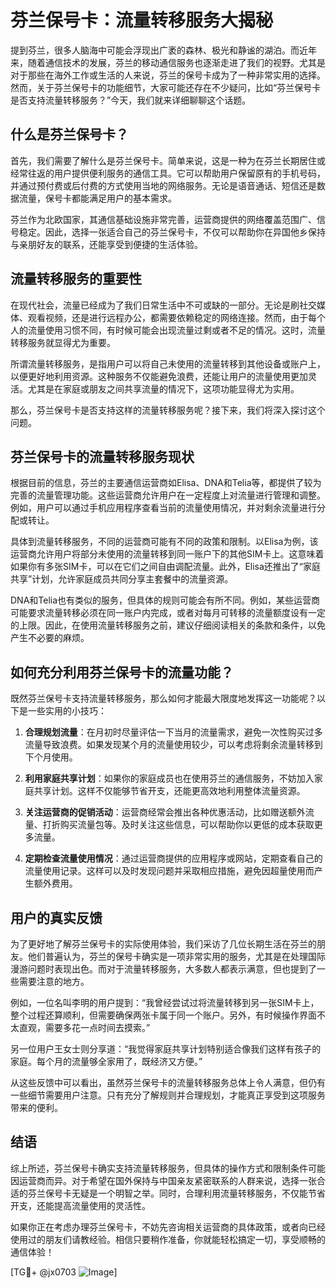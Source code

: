 # 芬兰保号卡：流量转移服务大揭秘

提到芬兰，很多人脑海中可能会浮现出广袤的森林、极光和静谧的湖泊。而近年来，随着通信技术的发展，芬兰的移动通信服务也逐渐走进了我们的视野。尤其是对于那些在海外工作或生活的人来说，芬兰的保号卡成为了一种非常实用的选择。然而，关于芬兰保号卡的功能细节，大家可能还存在不少疑问，比如“芬兰保号卡是否支持流量转移服务？”今天，我们就来详细聊聊这个话题。

## 什么是芬兰保号卡？

首先，我们需要了解什么是芬兰保号卡。简单来说，这是一种为在芬兰长期居住或经常往返的用户提供便利服务的通信工具。它可以帮助用户保留原有的手机号码，并通过预付费或后付费的方式使用当地的网络服务。无论是语音通话、短信还是数据流量，保号卡都能满足用户的基本需求。

芬兰作为北欧国家，其通信基础设施非常完善，运营商提供的网络覆盖范围广、信号稳定。因此，选择一张适合自己的芬兰保号卡，不仅可以帮助你在异国他乡保持与亲朋好友的联系，还能享受到便捷的生活体验。

## 流量转移服务的重要性

在现代社会，流量已经成为了我们日常生活中不可或缺的一部分。无论是刷社交媒体、观看视频，还是进行远程办公，都需要依赖稳定的网络连接。然而，由于每个人的流量使用习惯不同，有时候可能会出现流量过剩或者不足的情况。这时，流量转移服务就显得尤为重要。

所谓流量转移服务，是指用户可以将自己未使用的流量转移到其他设备或账户上，以便更好地利用资源。这种服务不仅能避免浪费，还能让用户的流量使用更加灵活。尤其是在家庭或朋友之间共享流量的情况下，这项功能显得尤为实用。

那么，芬兰保号卡是否支持这样的流量转移服务呢？接下来，我们将深入探讨这个问题。

## 芬兰保号卡的流量转移服务现状

根据目前的信息，芬兰的主要通信运营商如Elisa、DNA和Telia等，都提供了较为完善的流量管理功能。这些运营商允许用户在一定程度上对流量进行管理和调整。例如，用户可以通过手机应用程序查看当前的流量使用情况，并对剩余流量进行分配或转让。

具体到流量转移服务，不同的运营商可能有不同的政策和限制。以Elisa为例，该运营商允许用户将部分未使用的流量转移到同一账户下的其他SIM卡上。这意味着如果你有多张SIM卡，可以在它们之间自由调配流量。此外，Elisa还推出了“家庭共享”计划，允许家庭成员共同分享主套餐中的流量资源。

DNA和Telia也有类似的服务，但具体的规则可能会有所不同。例如，某些运营商可能要求流量转移必须在同一账户内完成，或者对每月可转移的流量额度设有一定的上限。因此，在使用流量转移服务之前，建议仔细阅读相关的条款和条件，以免产生不必要的麻烦。

## 如何充分利用芬兰保号卡的流量功能？

既然芬兰保号卡支持流量转移服务，那么如何才能最大限度地发挥这一功能呢？以下是一些实用的小技巧：

1. **合理规划流量**：在月初时尽量评估一下当月的流量需求，避免一次性购买过多流量导致浪费。如果发现某个月的流量使用较少，可以考虑将剩余流量转移到下个月使用。

2. **利用家庭共享计划**：如果你的家庭成员也在使用芬兰的通信服务，不妨加入家庭共享计划。这样不仅能够节省开支，还能更高效地利用整体流量资源。

3. **关注运营商的促销活动**：运营商经常会推出各种优惠活动，比如赠送额外流量、打折购买流量包等。及时关注这些信息，可以帮助你以更低的成本获取更多流量。

4. **定期检查流量使用情况**：通过运营商提供的应用程序或网站，定期查看自己的流量使用记录。这样可以及时发现问题并采取相应措施，避免因超量使用而产生额外费用。

## 用户的真实反馈

为了更好地了解芬兰保号卡的实际使用体验，我们采访了几位长期生活在芬兰的朋友。他们普遍认为，芬兰的保号卡确实是一项非常实用的服务，尤其是在处理国际漫游问题时表现出色。而对于流量转移服务，大多数人都表示满意，但也提到了一些需要注意的地方。

例如，一位名叫李明的用户提到：“我曾经尝试过将流量转移到另一张SIM卡上，整个过程还算顺利，但需要确保两张卡属于同一个账户。另外，有时候操作界面不太直观，需要多花一点时间去摸索。”

另一位用户王女士则分享道：“我觉得家庭共享计划特别适合像我们这样有孩子的家庭。每个月的流量够全家用了，既经济又方便。”

从这些反馈中可以看出，虽然芬兰保号卡的流量转移服务总体上令人满意，但仍有一些细节需要用户注意。只有充分了解规则并合理规划，才能真正享受到这项服务带来的便利。

## 结语

综上所述，芬兰保号卡确实支持流量转移服务，但具体的操作方式和限制条件可能因运营商而异。对于希望在国外保持与中国亲友紧密联系的人群来说，选择一张合适的芬兰保号卡无疑是一个明智之举。同时，合理利用流量转移服务，不仅能节省开支，还能提高流量使用的灵活性。

如果你正在考虑办理芬兰保号卡，不妨先咨询相关运营商的具体政策，或者向已经使用过的朋友们请教经验。相信只要稍作准备，你就能轻松搞定一切，享受顺畅的通信体验！

[TG💪+ @jx0703 ![Image](https://github.com/user-attachments/assets/dbca1d08-cadb-493c-b0ec-ad6f7a83f270)]